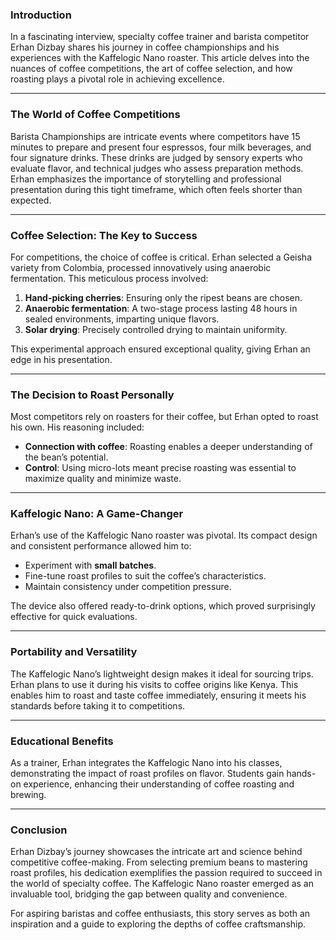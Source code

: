 ### Introduction

In a fascinating interview, specialty coffee trainer and barista competitor Erhan Dizbay shares his journey in coffee championships and his experiences with the Kaffelogic Nano roaster. This article delves into the nuances of coffee competitions, the art of coffee selection, and how roasting plays a pivotal role in achieving excellence.

---

### The World of Coffee Competitions

Barista Championships are intricate events where competitors have 15 minutes to prepare and present four espressos, four milk beverages, and four signature drinks. These drinks are judged by sensory experts who evaluate flavor, and technical judges who assess preparation methods. Erhan emphasizes the importance of storytelling and professional presentation during this tight timeframe, which often feels shorter than expected.

---

### Coffee Selection: The Key to Success

For competitions, the choice of coffee is critical. Erhan selected a Geisha variety from Colombia, processed innovatively using anaerobic fermentation. This meticulous process involved:

1. **Hand-picking cherries**: Ensuring only the ripest beans are chosen.
2. **Anaerobic fermentation**: A two-stage process lasting 48 hours in sealed environments, imparting unique flavors.
3. **Solar drying**: Precisely controlled drying to maintain uniformity.

This experimental approach ensured exceptional quality, giving Erhan an edge in his presentation.

---

### The Decision to Roast Personally

Most competitors rely on roasters for their coffee, but Erhan opted to roast his own. His reasoning included:

- **Connection with coffee**: Roasting enables a deeper understanding of the bean’s potential.
- **Control**: Using micro-lots meant precise roasting was essential to maximize quality and minimize waste.

---

### Kaffelogic Nano: A Game-Changer

Erhan’s use of the Kaffelogic Nano roaster was pivotal. Its compact design and consistent performance allowed him to:

- Experiment with **small batches**.
- Fine-tune roast profiles to suit the coffee’s characteristics.
- Maintain consistency under competition pressure.

The device also offered ready-to-drink options, which proved surprisingly effective for quick evaluations.

---

### Portability and Versatility

The Kaffelogic Nano’s lightweight design makes it ideal for sourcing trips. Erhan plans to use it during his visits to coffee origins like Kenya. This enables him to roast and taste coffee immediately, ensuring it meets his standards before taking it to competitions.

---

### Educational Benefits

As a trainer, Erhan integrates the Kaffelogic Nano into his classes, demonstrating the impact of roast profiles on flavor. Students gain hands-on experience, enhancing their understanding of coffee roasting and brewing.

---

### Conclusion

Erhan Dizbay’s journey showcases the intricate art and science behind competitive coffee-making. From selecting premium beans to mastering roast profiles, his dedication exemplifies the passion required to succeed in the world of specialty coffee. The Kaffelogic Nano roaster emerged as an invaluable tool, bridging the gap between quality and convenience.

For aspiring baristas and coffee enthusiasts, this story serves as both an inspiration and a guide to exploring the depths of coffee craftsmanship.